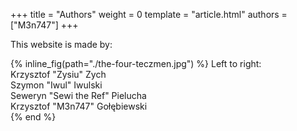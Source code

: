 +++
title = "Authors"
weight = 0
template = "article.html"
authors = ["M3n747"]
+++

This website is made by:

{% inline_fig(path="./the-four-teczmen.jpg") %}
Left to right: \
Krzysztof "Zysiu" Zych \
Szymon "Iwul" Iwulski \
Seweryn "Sewi the Ref" Pielucha \
Krzysztof "M3n747" Gołębiewski \
{% end %}
